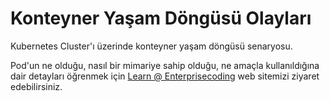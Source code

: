 # Konteyner Yaşam Döngüsü Olayları
Kubernetes Cluster'ı üzerinde konteyner yaşam döngüsü senaryosu.

Pod'un ne olduğu, nasıl bir mimariye sahip olduğu, ne amaçla kullanıldığına dair detayları öğrenmek için [Learn @ Enterprisecoding](http://learn.enterprisecoding.com/) web sitemizi ziyaret edebilirsiniz.